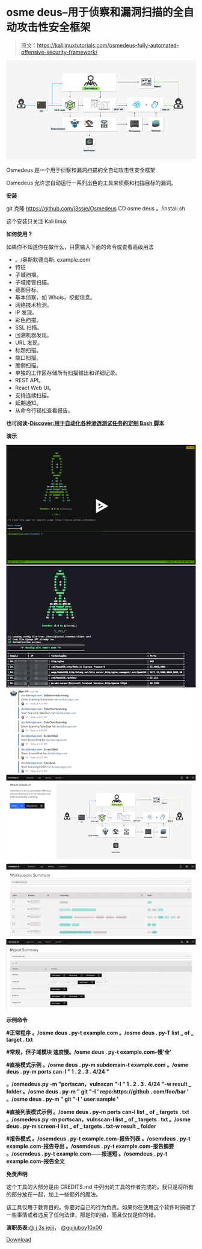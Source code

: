 # osme deus–用于侦察和漏洞扫描的全自动攻击性安全框架

> 原文：<https://kalilinuxtutorials.com/osmedeus-fully-automated-offensive-security-framework/>

[![Osmedeus  – Fully Automated Offensive Security Framework For Reconnaissance And Vulnerability Scanning](img/45b4df40d10c63ab6875d7e297ec86a5.png "Osmedeus  – Fully Automated Offensive Security Framework For Reconnaissance And Vulnerability Scanning")](https://1.bp.blogspot.com/-gTmz691iSrw/XbBUGZtg0iI/AAAAAAAADFo/X0AN00M_VtsSwA2kNfOTFO6m4uOPKEbWQCLcBGAsYHQ/s1600/osmedeus-architecture%25281%2529.png)

Osmedeus 是一个用于侦察和漏洞扫描的全自动攻击性安全框架

Osmedeus 允许您自动运行一系列出色的工具来侦察和扫描目标的漏洞。

**安装**

git 克隆 https://github.com/j3ssie/Osmedeus
CD osme deus
。/install.sh

这个安装只关注 Kali linux

**如何使用？**

如果你不知道你在做什么，只需输入下面的命令或查看高级用法

*   。/奥斯默德乌斯. example.com
*   特征
*   子域扫描。
*   子域接管扫描。
*   截图目标。
*   基本侦察，如 Whois，挖掘信息。
*   网络技术检测。
*   IP 发现。
*   彩色扫描。
*   SSL 扫描。
*   回溯机器发现。
*   URL 发现。
*   标题扫描。
*   端口扫描。
*   脆弱扫描。
*   单独的工作区存储所有扫描输出和详细记录。
*   REST API。
*   React Web UI。
*   支持连续扫描。
*   延期通知。
*   从命令行轻松查看报告。

**也可阅读-**[**Discover:用于自动化各种渗透测试任务的定制 Bash 脚本**](https://kalilinuxtutorials.com/discover-scripts-automate-penetration-testing/)

**演示**

![](img/089f515335cb52213b5b6de47f1befa9.png)![](img/cadcc6963de73deacc7b47a58f706d30.png)![](img/6e529933f4d17892dde418ad15bb89ce.png)![](img/03324c1872375158ea334b7c3a2b608b.png)![](img/a3c32927f3f4737b09a12313923e3175.png)![](img/234387de0c86854e7ecceda1263fd3a0.png)

**示例命令**

**#正常程序
。/osme deus . py-t example.com
。/osme deus . py-T list _ of _ target . txt**

**#常规，但子域模块
速度慢。/osme deus . py-t example.com–慢'全'**

**#直接模式示例
。/osme deus . py-m subdomain-t example.com
。/osme deus . py-m ports can-I " 1 . 2 . 3 . 4/24 "**

**。/osmedeus.py -m "portscan，vulnscan "-I " 1 . 2 . 3 . 4/24 "-w result _ folder
。/osme deus . py-m " git "-I ' repo:https://github . com/foo/bar '
。/osme deus . py-m " git "-I ' user:sample '**

**#直接列表模式示例
。/osme deus . py-m ports can-I list _ of _ targets . txt
。/osmedeus.py -m portscan，vulnscan-I list _ of _ targets . txt
。/osme deus . py-m screen-I list _ of _ targets . txt-w result _ folder**

**#报告模式
。/osemdeus . py-t example.com–报告列表
。/osemdeus . py-t example.com-报告导出
。/osemdeus . py-t example.com-报告摘要
。/osemdeus . py-t example.com——报道短
。/osemdeus . py-t example.com–报告全文**

**免责声明**

这个工具的大部分是由 CREDITS.md 中列出的工具的作者完成的。我只是将所有的部分放在一起，加上一些额外的魔法。

该工具仅用于教育目的。你要对自己的行为负责。如果你在使用这个软件时搞砸了一些事情或者违反了任何法律，那是你的错，而且仅仅是你的错。

**演职员表:**[@ j 3s iejjj](https://twitter.com/j3ssiejjj)， [@gujjuboy10x00](https://twitter.com/vis_hacker)

[Download](https://github.com/j3ssie/Osmedeus)